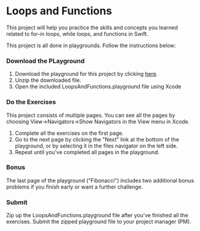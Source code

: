 # Loops and Functions

This project will help you practice the skills and concepts you learned related to for-in loops, while loops, and functions in Swift. 

This project is all done in playgrounds. Follow the instructions below:

### Download the PLayground

1. Download the playground for this project by clicking [here](https://github.com/LambdaSchool/LoopsAndFunctions/archive/master.zip). 
2. Unzip the downloaded file.
3. Open the included LoopsAndFunctions.playground file using Xcode

### Do the Exercises

This project consists of multiple pages. You can see all the pages by choosing View->Navigators->Show Navigators in the View menu in Xcode.

1. Complete all the exercises on the first page.
2. Go to the next page by clicking the "Next" link at the bottom of the playground, or by selecting it in the files navigator on the left side.
3. Repeat until you've completed all pages in the playground.

### Bonus

The last page of the playground ("Fibonacci") includes two additional bonus problems if you finish early or want a further challenge.

### Submit

Zip up the LoopsAndFunctions.playground file after you've finished all the exercises. Submit the zipped playground file to your project manager (PM).